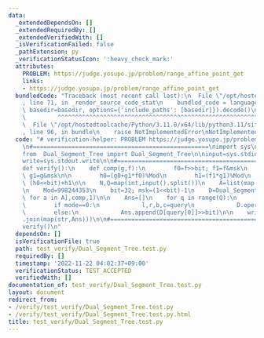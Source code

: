 ```yaml
---
data:
  _extendedDependsOn: []
  _extendedRequiredBy: []
  _extendedVerifiedWith: []
  _isVerificationFailed: false
  _pathExtension: py
  _verificationStatusIcon: ':heavy_check_mark:'
  attributes:
    PROBLEM: https://judge.yosupo.jp/problem/range_affine_point_get
    links:
    - https://judge.yosupo.jp/problem/range_affine_point_get
  bundledCode: "Traceback (most recent call last):\n  File \"/opt/hostedtoolcache/Python/3.11.0/x64/lib/python3.11/site-packages/onlinejudge_verify/documentation/build.py\"\
    , line 71, in _render_source_code_stat\n    bundled_code = language.bundle(stat.path,\
    \ basedir=basedir, options={'include_paths': [basedir]}).decode()\n          \
    \         ^^^^^^^^^^^^^^^^^^^^^^^^^^^^^^^^^^^^^^^^^^^^^^^^^^^^^^^^^^^^^^^^^^^^^^^^^^^^^^^^^\n\
    \  File \"/opt/hostedtoolcache/Python/3.11.0/x64/lib/python3.11/site-packages/onlinejudge_verify/languages/python.py\"\
    , line 96, in bundle\n    raise NotImplementedError\nNotImplementedError\n"
  code: "# verification-helper: PROBLEM https://judge.yosupo.jp/problem/range_affine_point_get\n\
    \n#==================================================\nimport sys\nsys.path.append('Segment_Tree/')\n\
    from  Dual_Segment_Tree import Dual_Segment_Tree\n\ninput=sys.stdin.readline\n\
    write=sys.stdout.write\n\n#==================================================\n\
    def verify():\n    def comp(g,f):\n        f0=f>>bit; f1=f&msk\n        g0=g>>bit;\
    \ g1=g&msk\n\n        h0=(g0+g1*f0)%Mod\n        h1=(f1*g1)%Mod\n        return\
    \ (h0<<bit)+h1\n\n    N,Q=map(int,input().split())\n    A=list(map(int,input().split()))\n\
    \n    Mod=998244353\n    bit=32; msk=(1<<bit)-1\n    D=Dual_Segment_Tree([a<<bit\
    \ for a in A],comp,1)\n\n    Ans=[]\n    for q in range(Q):\n        mode,*query=map(int,input().split())\n\
    \        if mode==0:\n            l,r,b,c=query\n            D.operate(l,r,(c<<bit)+b,True,False)\n\
    \        else:\n            Ans.append(D[query[0]]>>bit)\n\n    write(\"\\n\"\
    .join(map(str,Ans)))\n\n#==================================================\n\
    verify()\n"
  dependsOn: []
  isVerificationFile: true
  path: test_verify/Dual_Segment_Tree.test.py
  requiredBy: []
  timestamp: '2022-11-22 04:02:37+09:00'
  verificationStatus: TEST_ACCEPTED
  verifiedWith: []
documentation_of: test_verify/Dual_Segment_Tree.test.py
layout: document
redirect_from:
- /verify/test_verify/Dual_Segment_Tree.test.py
- /verify/test_verify/Dual_Segment_Tree.test.py.html
title: test_verify/Dual_Segment_Tree.test.py
---
```

